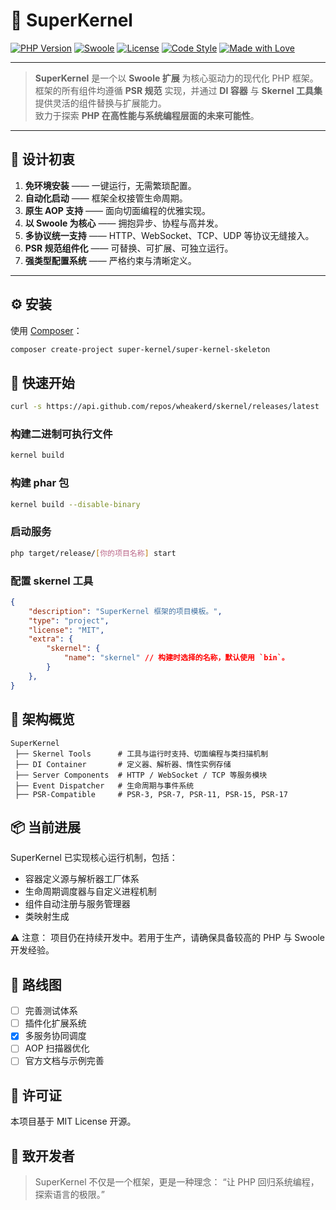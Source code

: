 # 🧩 SuperKernel

[![PHP Version](https://img.shields.io/badge/php-%3E%3D8.4-blue)](https://www.php.net/)
[![Swoole](https://img.shields.io/badge/swoole-%3E%3D6.*-green)](https://www.swoole.co.uk/)
[![License](https://img.shields.io/badge/license-MIT-orange)](../LICENSE)
[![Code Style](https://img.shields.io/badge/code%20style-PSR--12-lightgrey)](https://www.php-fig.org/psr/psr-12/)
[![Made with Love](https://img.shields.io/badge/made%20with-%F0%9F%A7%A1%20and%20%F0%9F%92%9A-blueviolet)]()

---

> **SuperKernel** 是一个以 **Swoole 扩展** 为核心驱动力的现代化 PHP 框架。  
> 框架的所有组件均遵循 **PSR 规范** 实现，并通过 **DI 容器** 与 **Skernel 工具集** 提供灵活的组件替换与扩展能力。  
> 致力于探索 **PHP 在高性能与系统编程层面的未来可能性**。

---

## 🚀 设计初衷

1. **免环境安装** —— 一键运行，无需繁琐配置。
2. **自动化启动** —— 框架全权接管生命周期。
3. **原生 AOP 支持** —— 面向切面编程的优雅实现。
4. **以 Swoole 为核心** —— 拥抱异步、协程与高并发。
5. **多协议统一支持** —— HTTP、WebSocket、TCP、UDP 等协议无缝接入。
6. **PSR 规范组件化** —— 可替换、可扩展、可独立运行。
7. **强类型配置系统** —— 严格约束与清晰定义。

---

## ⚙️ 安装

使用 [Composer](https://getcomposer.org/)：

```bash
composer create-project super-kernel/super-kernel-skeleton
```

## 🧩 快速开始

```bash
curl -s https://api.github.com/repos/wheakerd/skernel/releases/latest | jq -r '.assets[] | select(.name | test("skernel$")) | .browser_download_url' | xargs -I {} curl -sL {} | sudo tee /usr/bin/skernel > /dev/null && sudo chmod 755 /usr/bin/skernel
```

### 构建二进制可执行文件
```bash
kernel build
```

### 构建 phar 包
```bash
kernel build --disable-binary
```

### 启动服务
```bash
php target/release/[你的项目名称] start
```

### 配置 skernel 工具
```json
{
    "description": "SuperKernel 框架的项目模板。",
    "type": "project",
    "license": "MIT",
    "extra": {
        "skernel": {
            "name": "skernel" // 构建时选择的名称，默认使用 `bin`。
        }
    },
}
```

## 🧠 架构概览

```text
SuperKernel
 ├── Skernel Tools      # 工具与运行时支持、切面编程与类扫描机制
 ├── DI Container       # 定义器、解析器、惰性实例存储
 ├── Server Components  # HTTP / WebSocket / TCP 等服务模块
 ├── Event Dispatcher   # 生命周期与事件系统
 ├── PSR-Compatible     # PSR-3, PSR-7, PSR-11, PSR-15, PSR-17
```

## 📦 当前进展

SuperKernel 已实现核心运行机制，包括：

- 容器定义源与解析器工厂体系
- 生命周期调度器与自定义进程机制
- 组件自动注册与服务管理器
- 类映射生成

⚠️ 注意：
项目仍在持续开发中。若用于生产，请确保具备较高的 PHP 与 Swoole 开发经验。

## 🧭 路线图

- [ ] 完善测试体系
- [ ] 插件化扩展系统
- [x] 多服务协同调度
- [ ] AOP 扫描器优化
- [ ] 官方文档与示例完善

## 📜 许可证

本项目基于 MIT License 开源。

## 💬 致开发者

> SuperKernel 不仅是一个框架，更是一种理念：
> “让 PHP 回归系统编程，探索语言的极限。”

